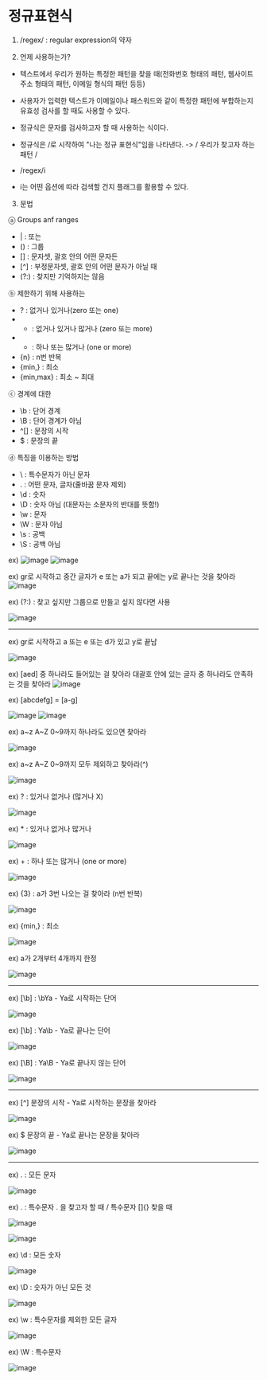 # 정규표현식
1. /regex/ : regular expression의 약자 


2. 언제 사용하는가?
- 텍스트에서 우리가 원하는 특정한 패턴을 찾을 때(전화번호 형태의 패턴, 웹사이트 주소 형태의 패턴, 이메일 형식의 패턴 등등)
- 사용자가 입력한 텍스트가 이메일이나 패스워드와 같이 특정한 패턴에 부합하는지 유효성 검사를 할 때도 사용할 수 있다.
- 정규식은 문자를 검사하고자 할 때 사용하는 식이다.

- 정규식은 /로 시작하여 "나는 정규 표현식"임을 나타낸다. -> / 우리가 찾고자 하는 패턴 /
- /regex/i
- i는 어떤 옵션에 따라 검색할 건지 플래그를 활용할 수 있다.



3. 문법

ⓐ Groups anf ranges
   - | : 또는
   - () : 그룹
   - [] : 문자셋, 괄호 안의 어떤 문자든
   - [^] : 부정문자셋, 괄호 안의 어떤 문자가 아닐 때
   - (?:) : 찾지만 기억하지는 않음


ⓑ 제한하기 위해 사용하는
- ? : 없거나 있거나(zero 또는 one)
- * : 없거나 있거나 많거나 (zero 또는 more)
- + : 하나 또는 많거나 (one or more)
- {n} : n번 반복
- {min,} : 최소    
- {min,max} : 최소 ~ 최대


ⓒ 경계에 대한
- \b : 단어 경계
- \B : 단어 경계가 아님
- ^[] : 문장의 시작
- $ : 문장의 끝


ⓓ 특징을 이용하는 방법
- \ : 특수문자가 아닌 문자
- . : 어떤 문자, 글자(줄바꿈 문자 제외)
- \d : 숫자
- \D : 숫자 아님 (대문자는 소문자의 반대를 뜻함!)
- \w : 문자
- \W : 문자 아님
- \s : 공백
- \S : 공백 아님
  














ex) 
![image](https://github.com/aeiouzz/regex/assets/145514483/08e143ad-d8d5-4a79-b9d7-180b09a558da)
![image](https://github.com/aeiouzz/regex/assets/145514483/544cccce-6358-4217-984b-fcc7ce269daf)



ex)
gr로 시작하고 중간 글자가 e 또는 a가 되고 끝에는 y로 끝나는 것을 찾아라
![image](https://github.com/aeiouzz/regex/assets/145514483/1b2d0c64-4aa5-42b9-b4b1-8ff29af9c744)



ex) 
(?:) : 찾고 싶지만 그룹으로 만들고 싶지 않다면 사용


![image](https://github.com/aeiouzz/regex/assets/145514483/45326b54-6f09-414b-8f56-4cf247a3b8fa)



----------------------------------------------




ex) gr로 시작하고 a 또는 e 또는 d가 있고 y로 끝남


![image](https://github.com/aeiouzz/regex/assets/145514483/60d8551c-b003-48c7-a2a6-0b70e7bf4d48)



ex) [aed] 중 하나라도 들어있는 걸 찾아라 대괄호 안에 있는 글자 중 하나라도 만족하는 것을 찾아라
![image](https://github.com/aeiouzz/regex/assets/145514483/712b21b1-ca86-4bb9-8c1d-1ffa5737901b)







ex) [abcdefg] = [a-g]


![image](https://github.com/aeiouzz/regex/assets/145514483/205bbd04-61c4-4bd2-994b-700c310ed8a5)
![image](https://github.com/aeiouzz/regex/assets/145514483/a541d559-fc00-4477-97c8-f22094469227)




ex) a~z A~Z 0~9까지 하나라도 있으면 찾아라



![image](https://github.com/aeiouzz/regex/assets/145514483/c13d317a-8339-40c2-bae3-1e92ca4923c8)

ex) a~z A~Z 0~9까지 모두 제외하고 찾아라(^)



![image](https://github.com/aeiouzz/regex/assets/145514483/6a9f58e8-67f6-4361-a649-f61c2cfeb063)




ex) ? : 있거나 없거나 (많거나 X)



![image](https://github.com/aeiouzz/regex/assets/145514483/b355507e-2d52-4494-84f7-5049a05f84ac)


ex) * : 있거나 없거나 많거나



![image](https://github.com/aeiouzz/regex/assets/145514483/88924c25-0734-495a-babc-b5654c2b0a64)



ex) + : 하나 또는 많거나 (one or more) 



![image](https://github.com/aeiouzz/regex/assets/145514483/7e2f4857-537f-4839-9cfa-ceae0ba08cf7)




ex) {3} : a가 3번 나오는 걸 찾아라 (n번 반복)



![image](https://github.com/aeiouzz/regex/assets/145514483/e349755a-46b7-413a-9c5d-0f5642dc2d0c)



ex) {min,} : 최소



![image](https://github.com/aeiouzz/regex/assets/145514483/d9525b85-446c-4b1b-a249-221d5084e8a2)


ex) a가 2개부터 4개까지 한정



![image](https://github.com/aeiouzz/regex/assets/145514483/4562021e-99b1-4524-a7df-321e477db4ad)



 ---------------------------------------------------------------




ex) [\b] : \bYa - Ya로 시작하는 단어



![image](https://github.com/aeiouzz/regex/assets/145514483/a579f5db-a381-48a1-8d27-efd862f8e23a)



ex) [\b] : Ya\b - Ya로 끝나는 단어



![image](https://github.com/aeiouzz/regex/assets/145514483/1b1dfcdf-022b-4043-a345-4f64028f163c)




ex) [\B] : Ya\B - Ya로 끝나지 않는 단어




![image](https://github.com/aeiouzz/regex/assets/145514483/17465ac7-9a2a-4073-ae5e-c35aeb829ae0)





 --------------------------------------------------------





ex) [^] 문장의 시작 - Ya로 시작하는 문장을 찾아라



![image](https://github.com/aeiouzz/regex/assets/145514483/da443fcf-cc3a-4761-981e-e56239c3b69f)





ex) $ 문장의 끝 - Ya로 끝나는 문장을 찾아라



![image](https://github.com/aeiouzz/regex/assets/145514483/3d6e24f8-20b1-497f-9cbd-b59fc416cb57)







 --------------------------------------------------------
ex) . : 모든 문자



![image](https://github.com/aeiouzz/regex/assets/145514483/bc8da87d-5573-4b6a-8877-bede0405e814)




ex) \. : 특수문자 . 을 찾고자 할 때 / 특수문자 []{} 찾을 때



![image](https://github.com/aeiouzz/regex/assets/145514483/c1032006-c45b-44de-a487-e3015c6c51db)




![image](https://github.com/aeiouzz/regex/assets/145514483/f065695f-922c-4645-948b-86d7f5cefb74)




ex) \d : 모든 숫자



![image](https://github.com/aeiouzz/regex/assets/145514483/542875be-f1d3-4c9f-9fc3-e447c7324f48)



ex) \D : 숫자가 아닌 모든 것



![image](https://github.com/aeiouzz/regex/assets/145514483/62a5d9ac-86f4-401b-9903-3ce7652966d9)




ex) \w : 특수문자를 제외한 모든 글자



![image](https://github.com/aeiouzz/regex/assets/145514483/ddfa5d13-1cce-4017-a049-cc7d31098db2)




ex) \W : 특수문자




![image](https://github.com/aeiouzz/regex/assets/145514483/daa3b0b5-4642-40f5-9a24-1ccabd820f25)






